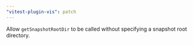```yaml
---
"vitest-plugin-vis": patch
---
```


Allow `getSnapshotRootDir` to be called without specifying a snapshot root directory.
